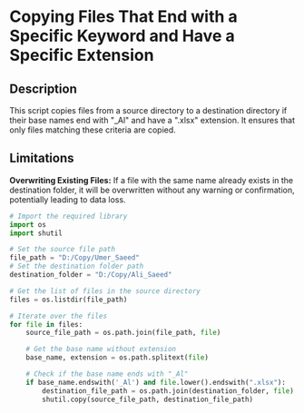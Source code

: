 # Copying Files That End with a Specific Keyword and Have a Specific Extension

## Description

This script copies files from a source directory to a destination directory if their base names end with "_Al" and have a ".xlsx" extension. It ensures that only files matching these criteria are copied.

## Limitations

**Overwriting Existing Files:** If a file with the same name already exists in the destination folder, it will be overwritten without any warning or confirmation, potentially leading to data loss.


```python
# Import the required library
import os
import shutil

# Set the source file path
file_path = "D:/Copy/Umer_Saeed"
# Set the destination folder path
destination_folder = "D:/Copy/Ali_Saeed"

# Get the list of files in the source directory
files = os.listdir(file_path)

# Iterate over the files
for file in files:
    source_file_path = os.path.join(file_path, file)

    # Get the base name without extension
    base_name, extension = os.path.splitext(file)

    # Check if the base name ends with "_Al"
    if base_name.endswith('_Al') and file.lower().endswith(".xlsx"):
        destination_file_path = os.path.join(destination_folder, file)
        shutil.copy(source_file_path, destination_file_path)
```
